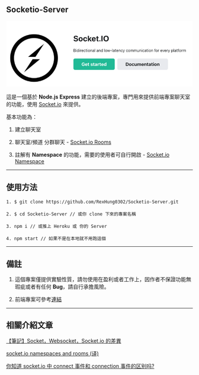 ## Socketio-Server

![Socket.io Logo](/socket_io_logo.png)

這是一個基於 **Node.js Express** 建立的後端專案，專門用來提供前端專案聊天室的功能，使用 [Socket.io](https://socket.io/) 來提供。

基本功能為：

1. 建立聊天室

2. 聊天室/頻道 分群聊天 - [Socket.io Rooms](https://socket.io/docs/v4/rooms/#default-room)

3. 註解有 **Namespace** 的功能，需要的使用者可自行開啟 - [Socket.io Namespace](https://socket.io/docs/v4/namespaces/#main-namespace)

---

## 使用方法

```
1. $ git clone https://github.com/RexHung0302/Socketio-Server.git

2. $ cd Socketio-Server // 或你 clone 下來的專案名稱

3. npm i // 或推上 Heroku 或 你的 Server

4. npm start // 如果不是在本地就不用跑這個
```

---

## 備註

1. 這個專案僅提供實驗性質，請勿使用在盈利或者工作上，因作者不保證功能無瑕疵或者有任何 **Bug**，請自行承擔風險。

2. 前端專案可參考[連結](https://github.com/RexHung0302/Socketio-Client)

---

## 相關介紹文章

[【筆記】Socket，Websocket，Socket.io 的差異](https://leesonhsu.blogspot.com/2018/07/socketwebsocketsocketio.html)

[socket.io namespaces and rooms (译)](https://segmentfault.com/a/1190000021255876)

[你知道 socket.io 中 connect 事件和 connection 事件的区别吗?](https://segmentfault.com/a/1190000012915401)
